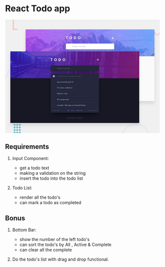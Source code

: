 # React Todo app

![Design preview for the Todo app coding challenge](./design/desktop-preview.jpg)

## Requirements

1. Input Component: 
    - get a todo text 
    - making a validation on the string 
    - insert the todo into the todo list
    
2. Todo List:
    - render all the todo's 
    - can mark a todo as completed

## Bonus 

1. Bottom Bar:
    - show the number of the left todo's
    - can sort the todo's by All , Active & Complete
    - can clear all the complete
    
2. Do the todo's list with drag and drop functional.

